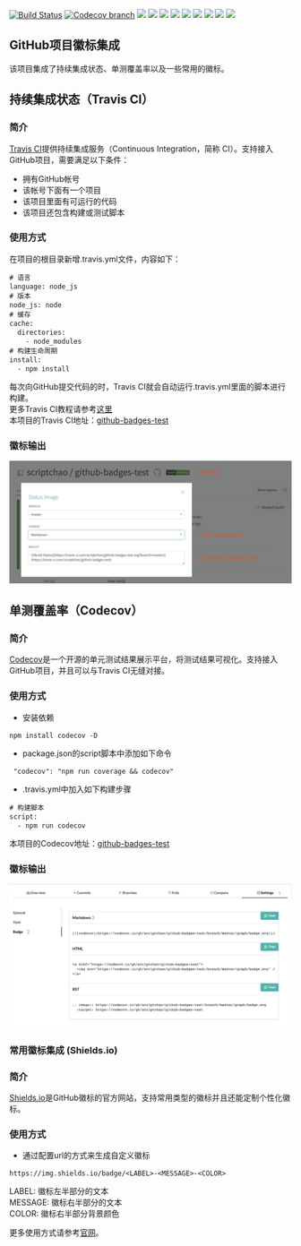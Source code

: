 [![Build Status](https://img.shields.io/travis/com/scriptchao/github-badges-test/master?logo=travis)](https://travis-ci.com/scriptchao/github-badges-test)
[![Codecov branch](https://img.shields.io/codecov/c/github/scriptchao/github-badges-test/master?logo=codecov)](https://codecov.io/gh/scriptchao/github-badges-test)
![](https://img.shields.io/github/license/scriptchao/github-badges-test?logo=github)
![](https://img.shields.io/github/languages/top/scriptchao/github-badges-test?logo=github)
![](https://img.shields.io/github/languages/count/scriptchao/github-badges-test?logo=github)
![](https://img.shields.io/github/languages/code-size/scriptchao/github-badges-test?logo=github)
![](https://img.shields.io/github/repo-size/scriptchao/github-badges-test?logo=github)
![](https://img.shields.io/github/forks/scriptchao/github-badges-test?logo=github&style=social)
![](https://img.shields.io/github/stars/scriptchao/github-badges-test?logo=github&style=social)
![](https://img.shields.io/github/watchers/scriptchao/github-badges-test?logo=github&style=social)
![](https://img.shields.io/github/commit-activity/m/scriptchao/github-badges-test?logo=github)

## GitHub项目徽标集成
该项目集成了持续集成状态、单测覆盖率以及一些常用的徽标。


## 持续集成状态（Travis CI）

### 简介
<a href="https://travis-ci.com/" target="_blank">Travis CI</a>提供持续集成服务（Continuous Integration，简称 CI）。支持接入GitHub项目，需要满足以下条件：
- 拥有GitHub帐号
- 该帐号下面有一个项目
- 该项目里面有可运行的代码
- 该项目还包含构建或测试脚本

### 使用方式
在项目的根目录新增.travis.yml文件，内容如下：
```
# 语言
language: node_js
# 版本
node_js: node
# 缓存
cache:
  directories:
    - node_modules
# 构建生命周期
install:
  - npm install
```
每次向GitHub提交代码的时，Travis CI就会自动运行.travis.yml里面的脚本进行构建。  
更多Travis CI教程请参考<a href="https://docs.travis-ci.com/user/tutorial/" target="_blank">这里</a>   
本项目的Travis CI地址：<a href="https://travis-ci.com/scriptchao/github-badges-test" target="_blank">github-badges-test</a>   

### 徽标输出
![](https://raw.githubusercontent.com/scriptchao/github-badges-test/master/images/wx-travis.png)


## 单测覆盖率（Codecov）

### 简介
<a href="https://codecov.io/" target="_blank">Codecov</a>是一个开源的单元测试结果展示平台，将测试结果可视化。支持接入GitHub项目，并且可以与Travis CI无缝对接。

### 使用方式
- 安装依赖
```
npm install codecov -D
```
- package.json的script脚本中添加如下命令
```
 "codecov": "npm run coverage && codecov"
```
- .travis.yml中加入如下构建步骤
```
# 构建脚本
script:
  - npm run codecov
```
本项目的Codecov地址：<a href="https://codecov.io/gh/scriptchao/github-badges-test" target="_blank">github-badges-test</a> 

### 徽标输出
![](https://raw.githubusercontent.com/scriptchao/github-badges-test/master/images/wx-codecov.png)

### 常用徽标集成 (Shields.io)

### 简介
<a href="https://shields.io/" target="_blank">Shields.io</a>是GitHub徽标的官方网站，支持常用类型的徽标并且还能定制个性化徽标。

### 使用方式
- 通过配置url的方式来生成自定义徽标
```
https://img.shields.io/badge/<LABEL>-<MESSAGE>-<COLOR>
```
LABEL: 徽标左半部分的文本  
MESSAGE: 徽标右半部分的文本  
COLOR: 徽标右半部分背景颜色  

更多使用方式请参考<a href="https://shields.io/" target="_blank">官网</a>。
